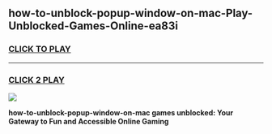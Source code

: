 
## how-to-unblock-popup-window-on-mac-Play-Unblocked-Games-Online-ea83i
<h3>
<a href="https://premium76.site?title=how-to-unblock-popup-window-on-mac&ref=25A">CLICK TO PLAY</a></h3>
<hr>

<h3>
<a href="https://premium76.site?title=how-to-unblock-popup-window-on-mac&ref=25A">CLICK 2 PLAY</a>
  
</h3>

<a href="https://premium76.site?title=how-to-unblock-popup-window-on-mac&ref=25A"><img src="https://clearcache.store/games.png"></a>


**how-to-unblock-popup-window-on-mac games unblocked: Your Gateway to Fun and Accessible Online Gaming**

